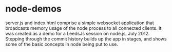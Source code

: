 node-demos
==========

server.js and index.html comprise a simple websocket application that broadcasts memory usage of the node process to all connected clients. 
It was created as a demo for a LeedsJs session on node.js, July 2012. Stepping through the commit history builds up the app in stages, and shows some of the basic concepts in node being put to use. 

